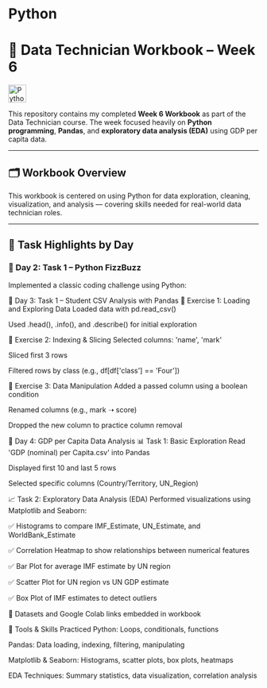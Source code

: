 # Python
# 🐍 Data Technician Workbook – Week 6

<img src="https://cdn.jsdelivr.net/gh/devicons/devicon/icons/python/python-original.svg" width="36" height="36" alt="Python Logo"/>

This repository contains my completed **Week 6 Workbook** as part of the Data Technician course. The week focused heavily on **Python programming**, **Pandas**, and **exploratory data analysis (EDA)** using GDP per capita data.

---

## 🗂️ Workbook Overview

This workbook is centered on using Python for data exploration, cleaning, visualization, and analysis — covering skills needed for real-world data technician roles.

---

## 📆 Task Highlights by Day

### 🔹 Day 2: Task 1 – Python FizzBuzz
Implemented a classic coding challenge using Python:

🔹 Day 3: Task 1 – Student CSV Analysis with Pandas
🧪 Exercise 1: Loading and Exploring Data
Loaded data with pd.read_csv()

Used .head(), .info(), and .describe() for initial exploration

🧪 Exercise 2: Indexing & Slicing
Selected columns: 'name', 'mark'

Sliced first 3 rows

Filtered rows by class (e.g., df[df['class'] == 'Four'])

🧪 Exercise 3: Data Manipulation
Added a passed column using a boolean condition

Renamed columns (e.g., mark ➝ score)

Dropped the new column to practice column removal

🔹 Day 4: GDP per Capita Data Analysis
📊 Task 1: Basic Exploration
Read 'GDP (nominal) per Capita.csv' into Pandas

Displayed first 10 and last 5 rows

Selected specific columns (Country/Territory, UN_Region)

📈 Task 2: Exploratory Data Analysis (EDA)
Performed visualizations using Matplotlib and Seaborn:

✅ Histograms to compare IMF_Estimate, UN_Estimate, and WorldBank_Estimate

✅ Correlation Heatmap to show relationships between numerical features

✅ Bar Plot for average IMF estimate by UN region

✅ Scatter Plot for UN region vs UN GDP estimate

✅ Box Plot of IMF estimates to detect outliers

💾 Datasets and Google Colab links embedded in workbook

🧰 Tools & Skills Practiced
Python: Loops, conditionals, functions

Pandas: Data loading, indexing, filtering, manipulating

Matplotlib & Seaborn: Histograms, scatter plots, box plots, heatmaps

EDA Techniques: Summary statistics, data visualization, correlation analysis


